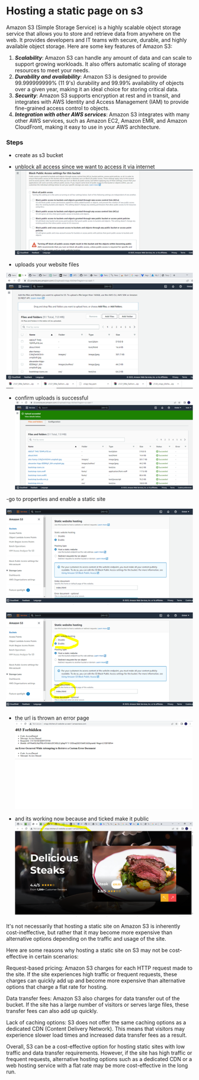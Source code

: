 
# Hosting a static page on s3 

Amazon S3 (Simple Storage Service) is a highly scalable object storage service that allows you to store and retrieve data from anywhere on the web. It provides developers and IT teams with secure, durable, and highly available object storage. Here are some key features of Amazon S3:
1.	***Scalability***: Amazon S3 can handle any amount of data and can scale to support growing workloads. It also offers automatic scaling of storage resources to meet your needs.
2.	***Durability and availability***: Amazon S3 is designed to provide 99.999999999% (11 9's) durability and 99.99% availability of objects over a given year, making it an ideal choice for storing critical data.
3.	***Security***: Amazon S3 supports encryption at rest and in transit, and integrates with AWS Identity and Access Management (IAM) to provide fine-grained access control to objects.
4.	***Integration with other AWS services***: Amazon S3 integrates with many other AWS services, such as Amazon EC2, Amazon EMR, and Amazon CloudFront, making it easy to use in your AWS architecture.

### Steps

- create as s3 bucket 
- unblock all access since we want to access it via internet
![block](https://github.com/baraqheart/HandsOn/blob/aeb77a4108741a38fff34e865dc11d53bd707400/project_5/s1.PNG)


- uploads your website files 

![uploads](https://github.com/baraqheart/HandsOn/blob/aeb77a4108741a38fff34e865dc11d53bd707400/project_5/s2.PNG)


- confirm uploads is successful
 ![conf](https://github.com/baraqheart/HandsOn/blob/aeb77a4108741a38fff34e865dc11d53bd707400/project_5/s3.PNG)


-go to properties and enable a static site

![enable](https://github.com/baraqheart/HandsOn/blob/aeb77a4108741a38fff34e865dc11d53bd707400/project_5/s4.PNG)

![enabled](https://github.com/baraqheart/HandsOn/blob/aeb77a4108741a38fff34e865dc11d53bd707400/project_5/s5.PNG)


- the url is thrown an error page
![err](https://github.com/baraqheart/HandsOn/blob/aeb77a4108741a38fff34e865dc11d53bd707400/project_5/s6.PNG)

- and its working now because and ticked make it public
![working](https://github.com/baraqheart/HandsOn/blob/3667f706552297083116cac488f5274c5fbdf176/project_5/s7.PNG)

It's not necessarily that hosting a static site on Amazon S3 is inherently cost-ineffective, but rather that it may become more expensive than alternative options depending on the traffic and usage of the site.

Here are some reasons why hosting a static site on S3 may not be cost-effective in certain scenarios:

Request-based pricing: Amazon S3 charges for each HTTP request made to the site. If the site experiences high traffic or frequent requests, these charges can quickly add up and become more expensive than alternative options that charge a flat rate for hosting.

Data transfer fees: Amazon S3 also charges for data transfer out of the bucket. If the site has a large number of visitors or serves large files, these transfer fees can also add up quickly.

Lack of caching options: S3 does not offer the same caching options as a dedicated CDN (Content Delivery Network). This means that visitors may experience slower load times and increased data transfer fees as a result.

Overall, S3 can be a cost-effective option for hosting static sites with low traffic and data transfer requirements. However, if the site has high traffic or frequent requests, alternative hosting options such as a dedicated CDN or a web hosting service with a flat rate may be more cost-effective in the long run.

